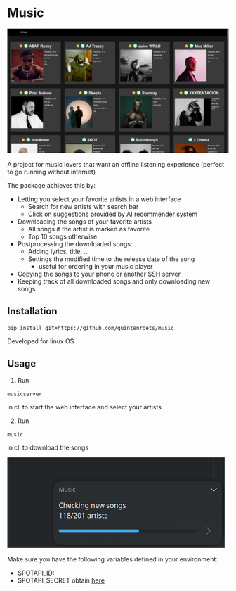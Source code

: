 # Music

![Alt text](examples/artists.png?raw=true)

A project for music lovers that want an offline listening experience (perfect to go running without internet)

The package achieves this by:
* Letting you select your favorite artists in a web interface
    * Search for new artists with search bar
    * Click on suggestions provided by AI recommender system
* Downloading the songs of your favorite artists
    * All songs if the artist is marked as favorite
    * Top 10 songs otherwise
* Postprocessing the downloaded songs:
    * Adding lyrics, title, ..
    * Settings the modified time to the release date of the song 
        * useful for ordering in your music player
* Copying the songs to your phone or another SSH server
* Keeping track of all downloaded songs and only downloading new songs

## Installation

```shell
pip install git+https://github.com/quintenroets/music
```
Developed for linux OS

## Usage
1) Run

```shell
musicserver
```
in cli to start the web interface and select your artists

2) Run

```shell
music
```
in cli to download the songs

![Alt text](examples/updating.png?raw=true)

Make sure you have the following variables defined in your environment:
* SPOTAPI_ID:
* SPOTAPI_SECRET
obtain [here](https://developer.spotify.com/documentation/general/guides/authorization/app-settings/)
